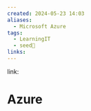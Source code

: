 ```yaml
---
created: 2024-05-23 14:03
aliases:
  - Microsoft Azure
tags:
  - LearningIT
  - seed🌱
links:
---
```


link:

# Azure

